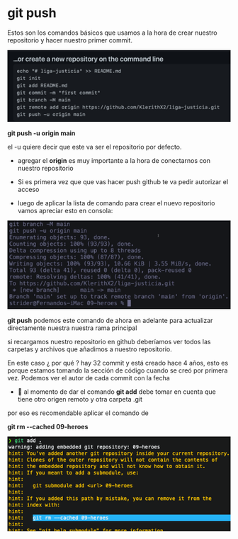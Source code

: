 # git push

Estos son los comandos básicos que usamos a la hora de crear nuestro
repositorio y hacer nuestro primer commit.

![origin](/images/create-newrepo.png)

**git push -u origin main**

el -u quiere decir que este va ser el repositorio por defecto.

- agregar el **origin** es muy importante a la hora de conectarnos con nuestro repositorio

- Si es primera vez que que vas hacer push github te va pedir autorizar
  el acceso

- luego de aplicar la lista de comando para crear el nuevo repositorio vamos apreciar esto en consola:

![push](/images/comandos-push.png)

**git push** podemos este comando de ahora en adelante para actualizar directamente nuestra nuestra rama principal

si recargamos nuestro repositorio en github deberíamos ver todos
las carpetas y archivos que añadimos a nuestro repositorio.

En este caso ¿ por qué ? hay 32 commit y está creado hace 4 años, esto es porque estamos tomando la sección de código cuando se creó por primera vez. Podemos ver el autor de cada commit con la fecha

- 👀 al momento de dar el comando **git add** debe tomar en cuenta que tiene otro origen remoto y otra carpeta .git

por eso es recomendable aplicar el comando de

**git rm --cached 09-heroes**

![git-rm](/images/git-rm.png)
